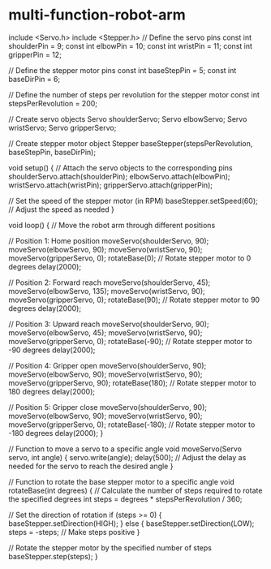 # multi-function-robot-arm
include <Servo.h>
include <Stepper.h>
// Define the servo pins
const int shoulderPin = 9;
const int elbowPin = 10;
const int wristPin = 11;
const int gripperPin = 12;

// Define the stepper motor pins
const int baseStepPin = 5;
const int baseDirPin = 6;

// Define the number of steps per revolution for the stepper motor
const int stepsPerRevolution = 200;

// Create servo objects
Servo shoulderServo;
Servo elbowServo;
Servo wristServo;
Servo gripperServo;

// Create stepper motor object
Stepper baseStepper(stepsPerRevolution, baseStepPin, baseDirPin);

void setup() {
  // Attach the servo objects to the corresponding pins
  shoulderServo.attach(shoulderPin);
  elbowServo.attach(elbowPin);
  wristServo.attach(wristPin);
  gripperServo.attach(gripperPin);

  // Set the speed of the stepper motor (in RPM)
  baseStepper.setSpeed(60); // Adjust the speed as needed
}

void loop() {
  // Move the robot arm through different positions

  // Position 1: Home position
  moveServo(shoulderServo, 90);
  moveServo(elbowServo, 90);
  moveServo(wristServo, 90);
  moveServo(gripperServo, 0);
  rotateBase(0); // Rotate stepper motor to 0 degrees
  delay(2000);

  // Position 2: Forward reach
  moveServo(shoulderServo, 45);
  moveServo(elbowServo, 135);
  moveServo(wristServo, 90);
  moveServo(gripperServo, 0);
  rotateBase(90); // Rotate stepper motor to 90 degrees
  delay(2000);

  // Position 3: Upward reach
  moveServo(shoulderServo, 90);
  moveServo(elbowServo, 45);
  moveServo(wristServo, 90);
  moveServo(gripperServo, 0);
  rotateBase(-90); // Rotate stepper motor to -90 degrees
  delay(2000);

  // Position 4: Gripper open
  moveServo(shoulderServo, 90);
  moveServo(elbowServo, 90);
  moveServo(wristServo, 90);
  moveServo(gripperServo, 90);
  rotateBase(180); // Rotate stepper motor to 180 degrees
  delay(2000);

  // Position 5: Gripper close
  moveServo(shoulderServo, 90);
  moveServo(elbowServo, 90);
  moveServo(wristServo, 90);
  moveServo(gripperServo, 0);
  rotateBase(-180); // Rotate stepper motor to -180 degrees
  delay(2000);
}

// Function to move a servo to a specific angle
void moveServo(Servo servo, int angle) {
  servo.write(angle);
  delay(500); // Adjust the delay as needed for the servo to reach the desired angle
}

// Function to rotate the base stepper motor to a specific angle
void rotateBase(int degrees) {
  // Calculate the number of steps required to rotate the specified degrees
  int steps = degrees * stepsPerRevolution / 360;

  // Set the direction of rotation
  if (steps >= 0) {
    baseStepper.setDirection(HIGH);
  } else {
    baseStepper.setDirection(LOW);
    steps = -steps; // Make steps positive
  }

  // Rotate the stepper motor by the specified number of steps
  baseStepper.step(steps);
}
